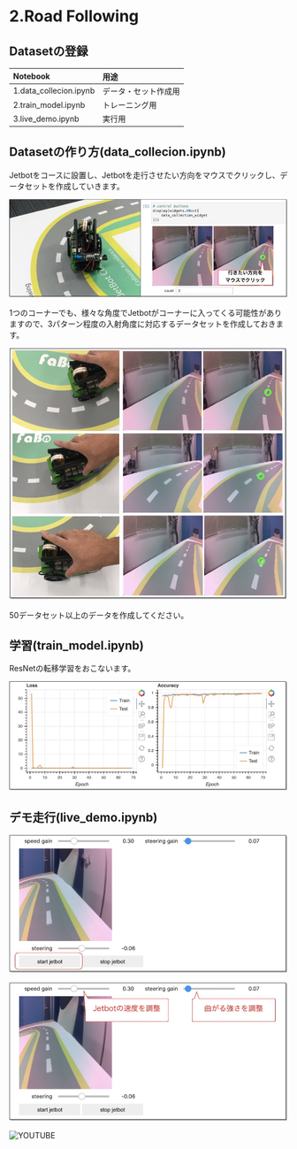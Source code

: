 # 2.Road Following

## Datasetの登録

|Notebook|用途|
|:--|:--|
|1.data_collecion.ipynb|データ・セット作成用|
|2.train_model.ipynb|トレーニング用|
|3.live_demo.ipynb|実行用|

## Datasetの作り方(data_collecion.ipynb)

Jetbotをコースに設置し、Jetbotを走行させたい方向をマウスでクリックし、データセットを作成していきます。

![](./img/data000.jpg)

1つのコーナーでも、様々な角度でJetbotがコーナーに入ってくる可能性がありますので、3パターン程度の入射角度に対応するデータセットを作成しておきます。

![](./img/data001.jpg)

50データセット以上のデータを作成してください。

## 学習(train_model.ipynb)

ResNetの転移学習をおこないます。

![](./img/train001.jpg)

## デモ走行(live_demo.ipynb)

![](./img/run001.jpg)

![](./img/run002.jpg)

![YOUTUBE](ZJjPNkmqPRk)
